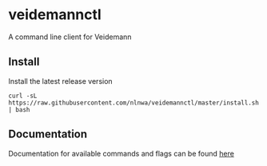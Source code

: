 # veidemannctl
A command line client for Veidemann

## Install
Install the latest release version
```console
curl -sL https://raw.githubusercontent.com/nlnwa/veidemannctl/master/install.sh | bash
```

## Documentation
Documentation for available commands and flags can be found [here](https://nlnwa.github.io/veidemannctl/veidemannctl.html)
